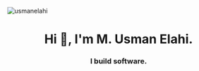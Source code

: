 
<p align="left"> <img src="https://komarev.com/ghpvc/?username=usmanelahi&label=Profile%20views&color=0e75b6&style=flat" alt="usmanelahi" /> </p>

<h1 align="center">Hi 👋, I'm M. Usman Elahi.</h1>
<h3 align="center">I build software.</h3>



